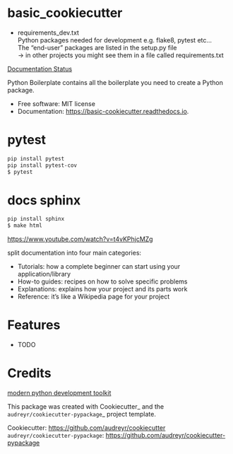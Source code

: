 # basic_cookiecutter


- requirements_dev.txt  
Python packages needed for development e.g. flake8, pytest etc...  
The “end-user” packages are listed in the setup.py file  
&rarr; in other projects you might see them in a file called requirements.txt  

[Documentation Status](https://basic-cookiecutter.readthedocs.io/en/latest/?badge=latest)  


Python Boilerplate contains all the boilerplate you need to create a Python package.  


* Free software: MIT license  
* Documentation: https://basic-cookiecutter.readthedocs.io.  

# pytest
```bash
pip install pytest
pip install pytest-cov
$ pytest
```

# docs sphinx
```bash
pip install sphinx
$ make html
```
https://www.youtube.com/watch?v=t4vKPhjcMZg  

split documentation into four main categories:

- Tutorials: how a complete beginner can start using your application/library
- How-to guides: recipes on how to solve specific problems
- Explanations: explains how your project and its parts work
- Reference: it’s like a Wikipedia page for your project


# Features  

* TODO  

# Credits  
[modern python development toolkit](https://pycon.switowski.com/)


This package was created with Cookiecutter_ and the `audreyr/cookiecutter-pypackage`_ project template.

Cookiecutter: https://github.com/audreyr/cookiecutter
`audreyr/cookiecutter-pypackage`: https://github.com/audreyr/cookiecutter-pypackage
